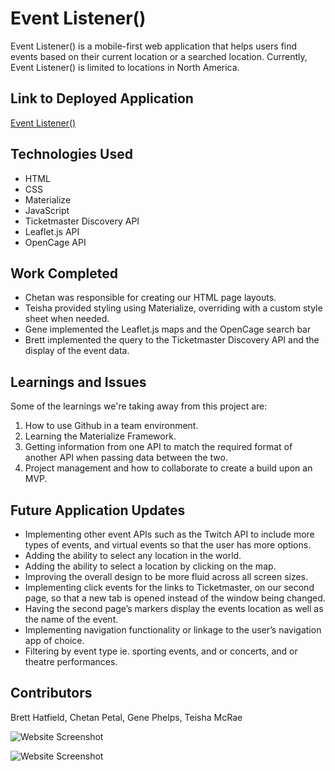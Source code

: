 # Event Listener()
Event Listener() is a mobile-first web application that helps users find events based on their current location or a searched location. Currently, Event Listener() is limited to locations in North America.

## Link to Deployed Application
[Event Listener()](https://gpphelps.github.io/Event-Listener/index.html)

## Technologies Used
* HTML
* CSS
* Materialize
* JavaScript
* Ticketmaster Discovery API
* Leaflet.js API
* OpenCage API
 
## Work Completed

* Chetan was responsible for creating our HTML page layouts.
* Teisha provided styling using Materialize, overriding with a custom style sheet when needed.
* Gene implemented the  Leaflet.js maps and the OpenCage search bar
* Brett implemented the query to the Ticketmaster Discovery API and the display of the event data.
 
## Learnings and Issues

Some of the learnings we're taking away from this project are:
1. How to use Github in a team environment.
2. Learning the Materialize Framework.
3. Getting information from one API to match the required format of another API when passing data between the two.
4. Project management and how to collaborate to create a build upon an MVP.


## Future Application Updates

* Implementing other event APIs such as the Twitch API to include more types of events, and virtual events so that the user has more options.
* Adding the ability to select any location in the world.
* Adding the ability to select a location by clicking on the map.
* Improving the overall design to be more fluid across all screen sizes.
* Implementing  click events  for the links to Ticketmaster, on our second page,  so that a new tab is opened instead of the window being changed.
* Having the second page’s markers display the events location as well as the name of the event.
* Implementing navigation functionality or linkage to the user’s navigation app of choice.
* Filtering by event type ie. sporting events, and or concerts, and or theatre performances.

 
## Contributors
Brett Hatfield, Chetan Petal, Gene Phelps, Teisha McRae

![Website Screenshot](https://user-images.githubusercontent.com/73713665/112730285-25ffdb80-8f07-11eb-9ab3-f3197e149f77.png)

![Website Screenshot](https://user-images.githubusercontent.com/73713665/112730299-34e68e00-8f07-11eb-83ed-8529e03284b6.png)

